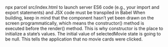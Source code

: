 npx parcel src/index.html to launch server
ES6 code (e.g., your import and export statements) and JSX code must be transpiled in Babel
When building, keep in mind that the component hasn’t yet been drawn on the screen programmatically, which means the constructor() method is executed before the render() method. This is why constructor is the place to initialize a state’s values.
The initial value of selectedMovie state is going to be null. This tells the application that no movie cards were clicked. 